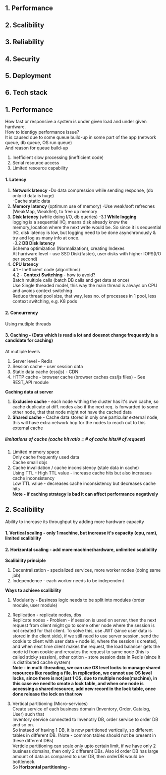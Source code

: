 ## 1. Performance
## 2. Scalibility
## 3. Reliability
## 4. Security
## 5. Deployment
## 6. Tech stack

## 1. Performance
How fast or responsive a system is under given load and under given hardware.  
How to identigy performance issue?  
It is caused due to some queue build-up in some part of the app (network queue, db queue, OS run queue)  
And reason for queue build-up  
1. Inefficient slow processing (inefficient code)
2. Serial resource access
3. Limited resource capability

#### 1. Latency
1. **Network latency**
-Do data compression while sending response, (do only id data is huge)  
-Cache static data  
2. **Memory latency** (optimum use of memory)
-Use weak/soft refrecnes (WeakMap, WeakSet), to free up memory
3. **Disk latency** (while doing I/O, db queries)
-3.1 **While logging**   
logging is a sequential I/O, means disk already know the memory_location where the next write would be. So since it is sequential I/O, disk latency is low, but logging need to be done asynchronously & try and log as many info at once.  
-3.2 **DB Disk latency**  
Schema optimization (Normalization), creating Indexes  
At hardware level - use SSD Disk(faster), user disks with higher IOPS(I/O per second)
4. **CPU latency**  
4.1 - Inefficient code (algorithms)  
4.2 - **Context Switching** - how to avoid?  
Batch multiple calls (batch DB calls and get data at once)  
Use Single threaded model, this way the main thread is always on CPU and avoids context switching  
Reduce thread pool size, that way, less no. of processes in 1 pool, less context switching, e.g. K8 pods

#### 2. Concurrency
Using mutliple threads
#### 3. Caching - (Data which is read a lot and doesnot change frequently is a candidate for caching)
At mutliple levels  
1. Server level - Redis
2. Session cache - user session data
3. Static data cache (css/js) - CDN
4. HTTP cache - browser cache (browser caches css/js files) - See REST_API module  

**Caching data at server**  
1. **Exclusive cache** - each node withing the cluster has it's own cache, so cache duplicate at diff. nodes also if the next req. is forwarded to some other node, that that node might not have the cached data  
2. **Shared cache** - Cache data stored in only one particular external node, this will have extra network hop for the nodes to reach out to this external cache

##### limitations of cache (cache hit ratio = # of cache hits/# of request)
1. Limited memory space  
Only cache frequently used data  
Cache small objs
2. Cache invalidation / cache inconsistency (stale data in cache)  
Using TTL - 
High TTL value - increase cache hits but also increases cache inconsistency  
Low TTL value - decreases cache inconsistency but decreases cache hits  
**Note - if caching strategy is bad it can affect performance negatively**

## 2. Scalibility
Ability to increase its throughput by adding more hardware capacity
#### 1. Vertical scaling - only 1 machine, but increase it's capacity (cpu, ram), limited scalibility
#### 2. Horizontal scaling - add more machine/hardware, unlimited scalibility  

**Scalibility principle**  
1. Decentralization - specialized services, more worker nodes (doing same job)
2. Independence - each worker needs to be independent

**Ways to achieve scalibility** 
1. Modularity - Business logic needs to be split into modules (order module, user module)
2. Replication - replicate nodes, dbs  
Replicate nodes - Problem - if session is used on server, then the next request from client might go to some other node where the session is not created for that client. To solve this, use JWT (since user data is stored in the client side), if we still need to use server session, send the cookie to client with user data + node id, where the session is created, and when next time client makes the request, the load balancer gets the node id from cookie and reroutes the request to same node (this is called sticky session), other option - store session data in Redis (since it is distributed cache system)  
**Note - in multi-threading, we can use OS level locks to manage shared resources like reading a file. In replication, we cannot use OS level locks, since there is not just 1 OS, due to multiple nodes(machine), in this case we need to create a lock table, and when one node is accessing a shared resource, add new record in the lock table, once done release the lock on that row**  

3. Vertical partitioning (Micro-services)  
Create service of each business domain (Inventory, Order, Catalog, User) such that  
Inventory service connected to Invenotry DB, order service to order DB and so on.  
So instaed of having 1 DB, it is now partitioned vertically, so different tables in different DB. (Note - common tables should not be present in these different DBs)  
Verticle partitioning can scale only upto certain limit, if we have only 2 business domains, then only 2 different DBs. Also id order DB has large amount of data as compared to user DB, then orderDB would be bottleneck.  
So **Horizontal partitioning** -   






